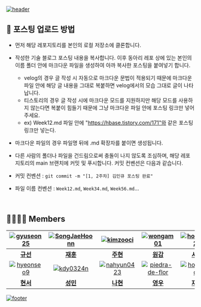 [![header](https://capsule-render.vercel.app/api?type=waving&color=gradient&customColorList=4&animation=fadeIn&height=230&section=header&text=InQ%202023%20Summer%20Mentoring&desc=2023학년도%20여름방학%20개인학습%20멘토링&fontSize=40&fontAlign=50&fontAlignY=33&descSize=20&descAlign=50&descAlignY=55)](https://github.com/InQ-InQ-InQ-InQ-InQ/InQ_2023_Summer_Mentoring)

## 📝 포스팅 업로드 방법

- 먼저 해당 레포지토리를 본인의 로컬 저장소에 클론합니다.

- 작성한 기술 블로그 포스팅 내용을 복사합니다. 이후 동아리 레포 상에 있는 본인의 이름 폴더 안에 마크다운 파일을 생성하여 아까 복사한 포스팅을 붙여넣기 합니다.
  - velog의 경우 글 작성 시 자동으로 마크다운 문법이 적용되기 때문에 마크다운 파일 안에 해당 글 내용을 그대로 복붙하면 velog에서의 모습 그대로 글이 나타납니다.
  - 티스토리의 경우 글 작성 시에 마크다운 모드를 지원하지만 해당 모드를 사용하지 않는다면 복붙이 힘들기 때문에 그냥 마크다운 파일 안에 포스팅 링크만 넣어주세요.
  - ex) Week12.md 파일 안에 "https://hbase.tistory.com/171"와 같은 포스팅 링크만 넣는다.
 
- 마크다운 파일의 경우 파일명 뒤에 .md 확장자를 붙이면 생성됩니다.

- 다른 사람의 폴더나 파일을 건드림으로써 충돌이 나지 않도록 조심하며, 해당 레포지토리의 main 브랜치에 커밋 및 푸시합니다. 커밋 컨벤션은 다음과 같습니다.

- 커밋 컨벤션 : `git commit -m "[1, 2주차] 김인큐 포스팅 완료"`

- 파일 이름 컨벤션 : `Week12.md`, `Week34.md`, `Week56.md`...

<br>

## 👨‍👩‍👧‍👦 Members
|[![gyuseon25](https://avatars.githubusercontent.com/u/118058218)](http://github.com/gyuseon25)|[![SongJaeHoonn](https://avatars.githubusercontent.com/u/128021502)](http://github.com/SongJaeHoonn)|[![kimzooci](https://avatars.githubusercontent.com/u/130586402)](http://github.com/kimzooci)|[![wongam01](https://avatars.githubusercontent.com/u/128019637)](http://github.com/wongam01)|[![hongsy521](https://avatars.githubusercontent.com/u/124027140)](http://github.com/hongsy521)|
|:---:|:---:|:---:|:---:|:---:|
|**[규선](http://github.com/gyuseon25)**|**[재훈](http://github.com/SongJaeHoonn)**|**[주현](http://github.com/kimzooci)**|**[원감](http://github.com/wongam01)**|**[서영](http://github.com/hongsy521)**|
|[![hyeonseo9](https://avatars.githubusercontent.com/u/128016782?v=4)](http://github.com/hyeonseo9)|[![kdy0324n](https://avatars.githubusercontent.com/u/74912915)](http://github.com/kdy0324n)|[![nahyun0423](https://avatars.githubusercontent.com/u/68987116)](http://github.com/nahyun0423)|[![piedra-de-flor](https://avatars.githubusercontent.com/u/101418352)](http://github.com/piedra-de-flor)|[![holyPigeon](https://avatars.githubusercontent.com/u/89138189)](http://github.com/holyPigeon)|
|**[현서](http://github.com/hyeonseo9)**|**[성민](http://github.com/kdy0324n)**|**[나현](http://github.com/nahyun0423)**|**[영우](http://github.com/piedra-de-flor)**|**[재우](http://github.com/holyPigeon)**|

[![footer](https://capsule-render.vercel.app/api?type=waving&color=gradient&customColorList=4&animation=fadeIn&section=footer)](https://github.com/2023-KDH-Capstone-Design) 
